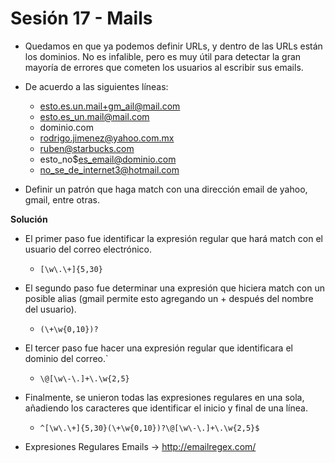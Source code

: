 # Sesión 17 - Mails

* Quedamos en que ya podemos definir URLs, y dentro de las URLs están los dominios. No es infalible, pero es muy útil para detectar la gran mayoría de errores que cometen los usuarios al escribir sus emails.

* De acuerdo a las siguientes líneas:

	* esto.es.un.mail+gm_ail@mail.com
	* esto.es_un.mail@mail.com
	* dominio.com
	* rodrigo.jimenez@yahoo.com.mx
	* ruben@starbucks.com
	* esto_no$es_email@dominio.com
	* no_se_de_internet3@hotmail.com

* Definir un patrón que haga match con una dirección email de yahoo, gmail, entre otras.

**Solución**

* El primer paso fue identificar la expresión regular que hará match con el usuario del correo electrónico.

	* `[\w\.\+]{5,30}`

* El segundo paso fue determinar una expresión que hiciera match con un posible alias (gmail permite esto agregando un + después del nombre del usuario).

	* `(\+\w{0,10})?`

* El tercer paso fue hacer una expresión regular que identificara el dominio del correo.`

	* `\@[\w\-\.]+\.\w{2,5}`

* Finalmente, se unieron todas las expresiones regulares en una sola, añadiendo los caracteres que identificar el inicio y final de una línea.

	* `^[\w\.\+]{5,30}(\+\w{0,10})?\@[\w\-\.]+\.\w{2,5}$`

* Expresiones Regulares Emails &rarr; http://emailregex.com/
